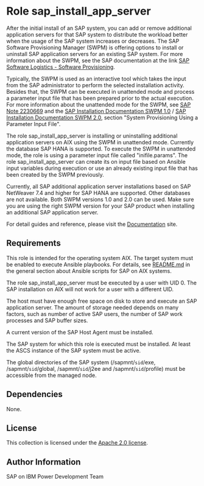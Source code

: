 # Role sap_install_app_server

After the initial install of an SAP system, you can add or remove additional application servers for that SAP system to distribute the workload better when the usage of the SAP system increases or decreases. The SAP Software Provisioning Manager (SWPM) is offering options to install or uninstall SAP application servers for an existing SAP system. For more information about the SWPM, see the SAP documentation at the link <a href="https://support.sap.com/en/tools/software-logistics-tools.html#section_622087154>">SAP Software Logistics - Software Provisioning</a>.

Typically, the SWPM is used as an interactive tool which takes the input from the SAP administrator to perform the selected installation activity. Besides that, the SWPM can be executed in unattended mode and process a parameter input file that has been prepared prior to the actual execution. For more information about the unattended mode for the SWPM, see <a href="https://launchpad.support.sap.com/#/notes/2230669">SAP Note 2230669</a> and the <a href="https://help.sap.com/docs/SOFTWARE_PROVISIONING_MANAGER/30839dda13b2485889466316ce5b39e9/c8ed609927fa4e45988200b153ac63d1.html>">SAP Installation Documentation SWPM 1.0</a> / <a href="https://help.sap.com/docs/SOFTWARE_PROVISIONING_MANAGER/30839dda13b2485889466316ce5b39e9/6865029dacbe473fadd8eff339bfa568.html>">SAP Installation Documentation SWPM 2.0</a>, section "System Provisioning Using a Parameter Input File".

The role sap_install_app_server is installing or uninstalling additional application servers on AIX using the SWPM in unattended mode. Currently the database SAP HANA is supported. To execute the SWPM in unattended mode, the role is using a parameter input file called "inifile.params". The role sap_install_app_server can create its on input file based on Ansible input variables during execution or use an already existing input file that has been created by the SWPM previously.

Currently, all SAP additional application server installations based on SAP NetWeaver 7.4 and higher for SAP HANA are supported. Other databases are not available. Both SWPM versions 1.0 and 2.0 can be used. Make sure you are using the right SWPM version for your SAP product when installing an additional SAP application server.

For detail guides and reference, please visit the <a href="https://ibm.github.io/ansible-power-aix-sap/">Documentation</a> site.

## Requirements

This role is intended for the operating system AIX. The target system must be enabled to execute Ansible playbooks. For details, see [README.md](../../README.md) in the general section about Ansible scripts for SAP on AIX systems.

The role sap_install_app_server must be executed by a user with UID 0. The SAP installation on AIX will not work for a user with a different UID.

The host must have enough free space on disk to store and execute an SAP application server. The amount of storage needed depends on many factors, such as number of active SAP users, the number of SAP work processes and SAP buffer sizes.

A current version of the SAP Host Agent must be installed.

The SAP system for which this role is executed must be installed. At least the ASCS instance of the SAP system must be active.

The global directories of the SAP system (/sapmnt/`sid`/exe, /sapmnt/`sid`/global, /sapmnt/`sid`/j2ee and /sapmnt/`sid`/profile) must be accessible from the managed node.

## Dependencies

None.

## License

This collection is licensed under the [Apache 2.0 license](http://www.apache.org/licenses/LICENSE-2.0).

## Author Information

SAP on IBM Power Development Team
